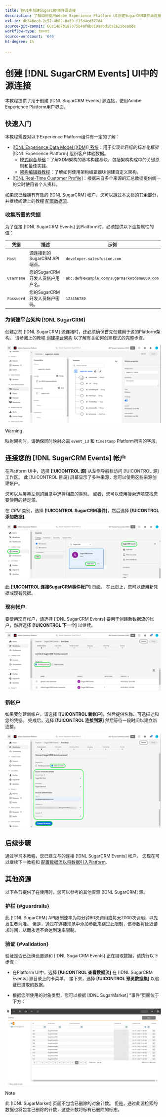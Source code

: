 ```yaml
---
title: 在UI中创建SugarCRM事件源连接
description: 了解如何使用Adobe Experience Platform UI创建SugarCRM事件源连接。
exl-id: db346ec0-2c57-4b82-8a39-f15d4cd377d4
source-git-commit: 68c14d7b187075b4af6b019a8bd1ca2625beabde
workflow-type: tm+mt
source-wordcount: '646'
ht-degree: 1%

---
```


# 创建 [!DNL SugarCRM Events] UI中的源连接

本教程提供了用于创建 [!DNL SugarCRM Events] 源连接，使用Adobe Experience Platform用户界面。

## 快速入门

本教程需要对以下Experience Platform组件有一定的了解：

* [[!DNL Experience Data Model (XDM)] 系统](../../../../../xdm/home.md)：用于实现此目标的标准化框架 [!DNL Experience Platform] 组织客户体验数据。
   * [模式组合基础](../../../../../xdm/schema/composition.md)：了解XDM架构的基本构建基块，包括架构构成中的关键原则和最佳实践。
   * [架构编辑器教程](../../../../../xdm/tutorials/create-schema-ui.md)：了解如何使用架构编辑器UI创建自定义架构。
* [[!DNL Real-Time Customer Profile]](../../../../../profile/home.md)：根据来自多个来源的汇总数据提供统一的实时使用者个人资料。

如果您已经拥有有效的 [!DNL SugarCRM] 帐户，您可以跳过本文档的其余部分，并继续阅读上的教程 [配置数据流](../../dataflow/crm.md).

### 收集所需的凭据

为了连接 [!DNL SugarCRM Events] 到Platform时，必须提供以下连接属性的值：

| 凭据 | 描述 | 示例 |
| --- | --- | --- |
| `Host` | 源连接到的SugarCRM API端点。 | `developer.salesfusion.com` |
| `Username` | 您的SugarCRM开发人员帐户用户名。 | `abc.def@example.com@sugarmarketdemo000.com` |
| `Password` | 您的SugarCRM开发人员帐户密码。 | `123456789` |

### 为创建平台架构 [!DNL SugarCRM]

创建之前 [!DNL SugarCRM] 源连接时，还必须确保首先创建用于源的Platform架构。 请参阅上的教程 [创建平台架构](../../../../../xdm/schema/composition.md) 以了解有关如何创建模式的完整步骤。

![显示SugarCRM事件示例架构的平台UI屏幕截图](../../../../images/tutorials/create/sugarcrm-events/sugarcrm-schema-events.png)

>[!WARNING]
>
>映射架构时，请确保同时映射必需 `event_id` 和 `timestamp` Platform所需的字段。

## 连接您的 [!DNL SugarCRM Events] 帐户

在Platform UI中，选择 **[!UICONTROL 源]** 从左侧导航栏访问 [!UICONTROL 源] 工作区。 此 [!UICONTROL 目录] 屏幕显示了多种来源，您可以使用这些来源创建帐户。

您可以从屏幕左侧的目录中选择相应的类别。 或者，您可以使用搜索选项查找您要使用的特定源。

在 *CRM* 类别，选择 **[!UICONTROL SugarCRM事件]**，然后选择 **[!UICONTROL 添加数据]**.

![带有SugarCRM事件信息卡的目录的Platform UI屏幕截图](../../../../images/tutorials/create/sugarcrm-events/catalog-sugarcrm-events.png)

此 **[!UICONTROL 连接SugarCRM事件帐户]** 页面。 在此页上，您可以使用新凭据或现有凭据。

### 现有帐户

要使用现有帐户，请选择 [!DNL SugarCRM Events] 要用于创建新数据流的帐户，然后选择 **[!UICONTROL 下一个]** 以继续。

![将SugarCRM事件帐户与现有帐户进行连接的平台UI屏幕截图](../../../../images/tutorials/create/sugarcrm-events/existing.png)

### 新帐户

如果要创建新帐户，请选择 **[!UICONTROL 新帐户]**，然后提供名称、可选描述和您的凭据。 完成后，选择 **[!UICONTROL 连接到源]** 然后等待一段时间以建立新连接。

![使用新帐户连接SugarCRM事件帐户的Platform UI屏幕截图](../../../../images/tutorials/create/sugarcrm-events/new.png)

## 后续步骤

通过学习本教程，您已建立与的连接 [!DNL SugarCRM Events] 帐户。 您现在可以继续下一教程和 [配置数据流以将数据引入Platform](../../dataflow/crm.md).

## 其他资源

以下各节提供了在使用时，您可以参考的其他资源 [!DNL SugarCRM] 源。

### 护栏 {#guardrails}

此 [!DNL SugarCRM] API限制速率为每分钟90次调用或每天2000次调用，以先发生者为准。 但是，通过在连接规范中添加参数来绕过此限制，该参数将延迟请求时间，从而永远不会达到速率限制。

### 验证 {#validation}

验证是否已正确设置源和 [!DNL SugarCRM Events] 正在摄取数据，请执行以下步骤：

* 在Platform UI中，选择 **[!UICONTROL 查看数据流]** 在 [!DNL SugarCRM Events] 源目录上的卡菜单。 接下来，选择 **[!UICONTROL 预览数据集]** 以验证已摄取的数据。

* 根据您所使用的对象类型，您可以根据 [!DNL SugarMarket] “事件”页面位于下方：

![SugarMarket帐户页面屏幕截图显示帐户列表](../../../../images/tutorials/create/sugarcrm-events/sugarmarket-events.png)

>[!NOTE]
>
>此 [!DNL SugarMarket] 页面不包含已删除的对象计数。 但是，通过此源检索的数据也将包含已删除的计数，这些计数将标有已删除的标志。
